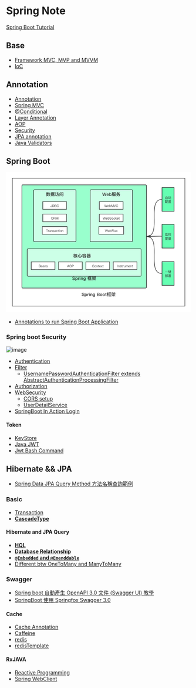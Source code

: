 # Spring Note

[Spring Boot Tutorial](https://morosedog.gitlab.io/categories/Spring-Boot/)
## Base
- [Framework MVC, MVP and MVVM](framework.md)
- [loC](SpringBase/IoC.md)  
## Annotation

- [Annotation](annotation/Annotations.md)
- [Spring MVC](annotation/mvcAnnotation.md)
- [@Conditional](annotation/condition.md) 
- [Layer Annotation](annotation/layerAnnotation.md) 
- [AOP](annotation/AOP.md)
- [Security](annotation/Springsecurity.md)
- [JPA annotation](annotation/jap.md)
- [Java Validators](annotation/javaValidator.md) 
## Spring Boot

![圖 1](images/32e22d4e31fc22fb6749ff5775fd64727a39c834f25ed100fb35a13c2e362a31.png)  
- [Annotations to run Spring Boot Application](annotation/SpringBootApplication.md)
### Spring boot Security

![image](https://user-images.githubusercontent.com/68631186/172059135-570bfaa7-cc5b-4e95-ba24-eb8955e6545b.png)

- [Authentication](SpringBoot/Authentication.md)
- [Filter](SpringBoot/Filter.md)   
  - [ UsernamePasswordAuthenticationFilter extends AbstractAuthenticationProcessingFilter](SpringBoot/AuthenticationFilter.md)
- [Authorization](SpringBoot/Authorization.md)
- [WebSecurity](SpringBoot/WebSecurity.md)
  - [CORS setup](SpringBoot/CORS.md)   
  - [UserDetailService](UserdetailsService.md)
- [SpringBoot In Action Login](JWTAuth.md) 
#### Token
- [KeyStore](SpringBoot/Keystore.md)
- [Java JWT](SpringBoot/JWT.md)
- [Jwt Bash Command](SpringBoot/KeystoreInCommand.sh)
## Hibernate && JPA

- [Spring Data JPA Query Method 方法名稱查詢範例](https://matthung0807.blogspot.com/2020/04/spring-data-jpa-query-method.html)
### Basic
- [Transaction](SpringWithDatabase/Transactional.md)   
- **[CascadeType](SpringWithDatabase/CascadeType.md)**   
#### Hibernate and JPA Query
- **[HQL](SpringWithDatabase/HQL.md)**
- **[Database Relationship](SpringWithDatabase/TableRelationship.md)**  
- **[`@Embedded` and `@Emenddable`](SpringWithDatabase/AnnotationEmbeddedAndEmbeddable.md)**    
- [Different btw OneToMany and ManyToMany ](SpringWithDatabase/ManyToMany&OneToMany.md)   

### Swagger

- [Spring boot 自動產生 OpenAPI 3.0 文件 (Swagger UI) 教學](https://www.ruyut.com/2022/05/spring-boot-openapi-3-swagger-ui.html)
- [SpringBoot 使用 Springfox Swagger 3.0 ](http://www.mydlq.club/article/108/)

#### Cache 
- [Cache Annotation](SpringWithDatabase/Cache.md)
- [Caffeine](SpringWithDatabase/Caffeine.md)
- [redis](SpringWithDatabase/Redis.md)  
- [redisTemplate](SpringWithDatabase/RedisMethod.md) 

#### RxJAVA
- [Reactive Programming](reactive/RxJava.md)
- [Spring WebClient](reactive/webclient.md)
